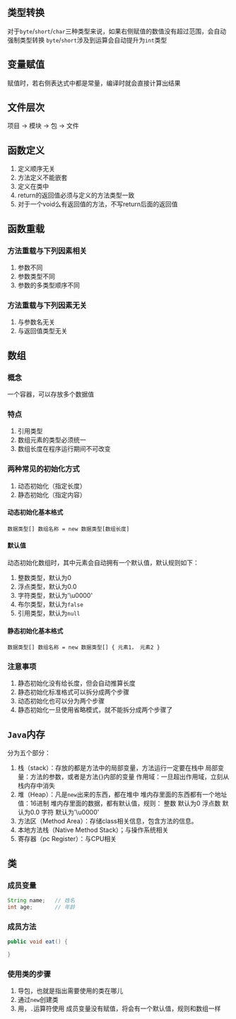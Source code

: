 ## 类型转换
对于`byte`/`short`/`char`三种类型来说，如果右侧赋值的数值没有超过范围，会自动强制类型转换
`byte`/`short`涉及到运算会自动提升为`int`类型

## 变量赋值
赋值时，若右侧表达式中都是常量，编译时就会直接计算出结果

## 文件层次
项目 -> 模块 -> 包 -> 文件

## 函数定义
1. 定义顺序无关
2. 方法定义不能嵌套
3. 定义在类中
4. return的返回值必须与定义的方法类型一致
5. 对于一个void么有返回值的方法，不写return后面的返回值

## 函数重载
### 方法重载与下列因素相关
1. 参数不同
2. 参数类型不同
3. 参数的多类型顺序不同

### 方法重载与下列因素无关
1. 与参数名无关
2. 与返回值类型无关

## 数组
### 概念
一个容器，可以存放多个数据值

### 特点
1. 引用类型
2. 数组元素的类型必须统一
3. 数组长度在程序运行期间不可改变

### 两种常见的初始化方式
1. 动态初始化（指定长度）
2. 静态初始化（指定内容）

#### 动态初始化基本格式
`数据类型[] 数组名称 = new 数据类型[数组长度]`

#### 默认值
动态初始化数组时，其中元素会自动拥有一个默认值，默认规则如下：
1. 整数类型，默认为0
2. 浮点类型，默认为0.0
3. 字符类型，默认为'\u0000'
4. 布尔类型，默认为`false`
5. 引用类型，默认为`null`

#### 静态初始化基本格式
`数据类型[] 数组名称 = new 数据类型[] { 元素1， 元素2 }`

### 注意事项
1. 静态初始化没有给长度，但会自动推算长度
2. 静态初始化标准格式可以拆分成两个步骤
3. 动态初始化也可以分为两个步骤
4. 静态初始化一旦使用省略模式，就不能拆分成两个步骤了

## `Java`内存
分为五个部分：
1. 栈（stack）：存放的都是方法中的局部变量，方法运行一定要在栈中
   局部变量：方法的参数，或者是方法{}内部的变量
   作用域：一旦超出作用域，立刻从栈内存中消失
2. 堆（Heap）：凡是`new`出来的东西，都在堆中
   堆内存里面的东西都有一个地址值：16进制
   堆内存里面的数据，都有默认值，规则：
    整数    默认为0
    浮点数  默认为0.0
    字符    默认为'\u0000'
3. 方法区（Method Area）：存储class相关信息，包含方法的信息。
4. 本地方法栈（Native Method Stack）；与操作系统相关
5. 寄存器（pc Register）：与CPU相关

## 类
### 成员变量
   ```java
   String name;   // 姓名
   int age;       // 年龄
   ```
### 成员方法
   ```java
   public void eat() {

   }
   ```

### 使用类的步骤
1. 导包，也就是指出需要使用的类在哪儿
2. 通过`new`创建类
3. 用，`.`运算符使用
成员变量没有赋值，将会有一个默认值，规则和数组一样